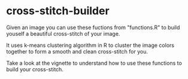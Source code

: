 # cross-stitch-builder

Given an image you can use these fuctions from "functions.R" to build youself a beautiful cross-stitch of your image.

It uses k-means clustering algorithm in R to cluster the image colors together to form a smooth and clean cross-stitch for you.

Take a look at the vignette to understand how to use these functions to build your cross-stitch.
